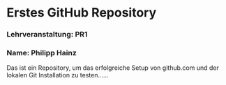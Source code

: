 # Erstes GitHub Repository

### Lehrveranstaltung: PR1

### Name: Philipp Hainz


Das ist ein Repository, um das erfolgreiche Setup von github.com und der lokalen Git Installation zu testen......
